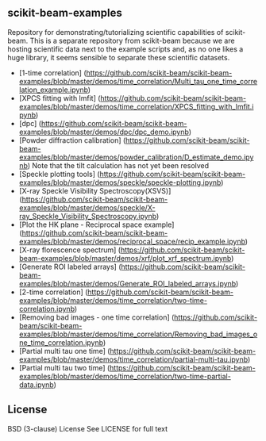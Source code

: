 scikit-beam-examples
--------------------
Repository for demonstrating/tutorializing scientific capabilities of 
scikit-beam.  This is a separate repository from scikit-beam because we are 
hosting scientific data next to the example scripts and, as no one likes a huge 
library, it seems sensible to separate these scientific datasets.

* [1-time correlation] (https://github.com/scikit-beam/scikit-beam-examples/blob/master/demos/time_correlation/Multi_tau_one_time_correlation_example.ipynb)
* [XPCS fitting with lmfit] (https://github.com/scikit-beam/scikit-beam-examples/blob/master/demos/time_correlation/XPCS_fitting_with_lmfit.ipynb)
* [dpc] (https://github.com/scikit-beam/scikit-beam-examples/blob/master/demos/dpc/dpc_demo.ipynb)
* [Powder diffraction calibration] (https://github.com/scikit-beam/scikit-beam-examples/blob/master/demos/powder_calibration/D_estimate_demo.ipynb) Note that the tilt calculation has not yet been resolved
* [Speckle plotting tools] (https://github.com/scikit-beam/scikit-beam-examples/blob/master/demos/speckle/speckle-plotting.ipynb)
* [X-ray Speckle Visibility Spectroscopy(XSVS)] (https://github.com/scikit-beam/scikit-beam-examples/blob/master/demos/speckle/X-ray_Speckle_Visibility_Spectroscopy.ipynb)
* [Plot the HK plane - Reciprocal space example] (https://github.com/scikit-beam/scikit-beam-examples/blob/master/demos/reciprocal_space/recip_example.ipynb)
* [X-ray florescence spectrum] (https://github.com/scikit-beam/scikit-beam-examples/blob/master/demos/xrf/plot_xrf_spectrum.ipynb)
* [Generate ROI labeled arrays] (https://github.com/scikit-beam/scikit-beam-examples/blob/master/demos/Generate_ROI_labeled_arrays.ipynb)
* [2-time correlation] (https://github.com/scikit-beam/scikit-beam-examples/blob/master/demos/time_correlation/two-time-correlation.ipynb)
* [Removing bad images - one time correlation] (https://github.com/scikit-beam/scikit-beam-examples/blob/master/demos/time_correlation/Removing_bad_images_one_time_correlation.ipynb)
* [Partial multi tau one time] (https://github.com/scikit-beam/scikit-beam-examples/blob/master/demos/time_correlation/partial-multi-tau.ipynb)
* [Partial multi tau two time] (https://github.com/scikit-beam/scikit-beam-examples/blob/master/demos/time_correlation/two-time-partial-data.ipynb)

License
-------
BSD (3-clause) License
See LICENSE for full text
